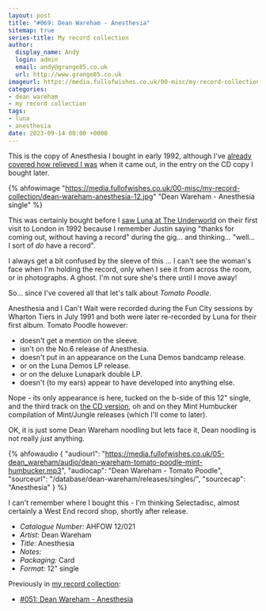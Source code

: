 ```yaml
---
layout: post
title: "#069: Dean Wareham - Anesthesia"
sitemap: true
series-title: My record collection
author:
  display_name: Andy
  login: admin
  email: andy@grange85.co.uk
  url: http://www.grange85.co.uk
imageurl: https://media.fullofwishes.co.uk/00-misc/my-record-collection/dean-wareham-anesthesia-12.jpg
categories:
- dean wareham
- my record collection
tags:
- luna
- anesthesia
date: 2023-09-14 00:00 +0000
---
```

This is the copy of Anesthesia I bought in early 1992, although I've [already covered how relieved I was](/2023/07/13/my-record-collection-051-dean-wareham-anesthesia/) when it came out, in the entry on the CD copy I bought later.

{% ahfowimage "https://media.fullofwishes.co.uk/00-misc/my-record-collection/dean-wareham-anesthesia-12.jpg" "Dean Wareham - Anesthesia single" %}

This was certainly bought before I [saw Luna at The Underworld]() on their first visit to London in 1992 because I remember Justin saying "thanks for coming out, without having a record" during the gig... and thinking... "well... I sort of _do_ have a record".

I always get a bit confused by the sleeve of this ... I can't see the woman's face when I'm holding the record, only when I see it from across the room, or in photographs. A ghost. I'm not sure she's there until I move away!

So... since I've covered all that let's talk about _Tomato Poodle_. 

Anesthesia and I Can't Wait were recorded during the Fun City sessions by Wharton Tiers in July 1991 and both were later re-recorded by Luna for their first album. Tomato Poodle however: 
 - doesn't get a mention on the sleeve.
 - isn't on the No.6 release of Anesthesia.
 - doesn't put in an appearance on the Luna Demos bandcamp release.
 - or on the Luna Demos LP release.
 - or on the deluxe Lunapark double LP.
 - doesn't (to my ears) appear to have developed into anything else.

Nope - its only appearance is here, tucked on the b-side of this 12" single, and the third track on [the CD version](/2023/07/13/my-record-collection-051-dean-wareham-anesthesia/), oh and on they Mint Humbucker compilation of Mint/Jungle releases (which I'll come to later).

OK, it is just some Dean Wareham noodling but lets face it, Dean noodling is not really _just_ anything.

{% ahfowaudio {
"audiourl": "https://media.fullofwishes.co.uk/05-dean_wareham/audio/dean-wareham-tomato-poodle-mint-humbucker.mp3",
"audiocap": "Dean Wareham - Tomato Poodle",
"sourceurl": "/database/dean-wareham/releases/singles/",
"sourcecap": "Anesthesia"
} %}

I can't remember where I bought this - I'm thinking Selectadisc, almost certainly a West End record shop, shortly after release.

 - *Catalogue Number:* AHFOW 12/021
 - *Artist:* Dean Wareham
 - *Title:* Anesthesia
 - *Notes:* 
 - *Packaging:* Card
 - *Format:* 12" single

 Previously in [my record collection](/category/my-record-collection):
  - [#051: Dean Wareham - Anesthesia](/2023/07/13/my-record-collection-051-dean-wareham-anesthesia/)
